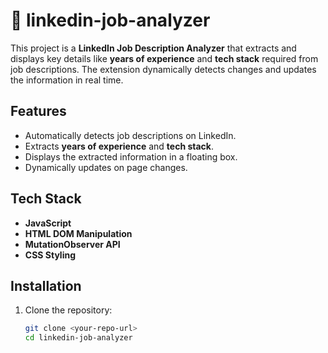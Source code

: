 # 🚀 linkedin-job-analyzer

This project is a **LinkedIn Job Description Analyzer** that extracts and displays key details like **years of experience** and **tech stack** required from job descriptions. The extension dynamically detects changes and updates the information in real time.



## Features
- Automatically detects job descriptions on LinkedIn.  
- Extracts **years of experience** and **tech stack**.  
- Displays the extracted information in a floating box.  
- Dynamically updates on page changes.  



## Tech Stack
- **JavaScript**
- **HTML DOM Manipulation**
- **MutationObserver API**
- **CSS Styling**



## Installation
1. Clone the repository:
   ```bash
   git clone <your-repo-url>
   cd linkedin-job-analyzer
